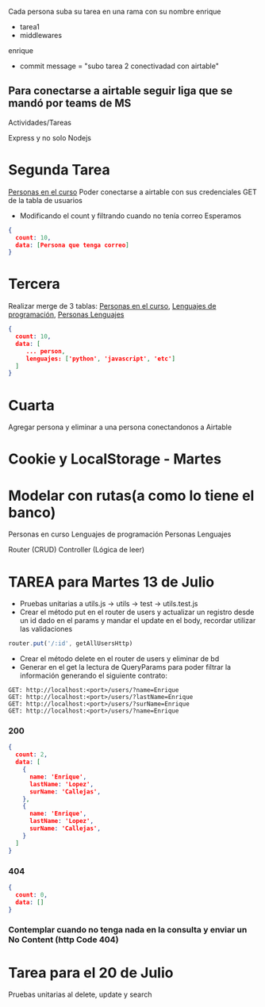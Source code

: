 Cada persona suba su tarea en una rama con su nombre
enrique
  - tarea1
  - middlewares


enrique
  - commit message = "subo tarea 2 conectivadad con airtable"


## Para conectarse a airtable seguir liga que se mandó por teams de MS

Actividades/Tareas

  Express y no solo Nodejs
# Segunda Tarea
  [Personas en el curso](https://airtable.com/appgiwqXmBRiTiCXK/api/docs#curl/table:personas%20en%20el%20curso)
  Poder conectarse a airtable con sus credenciales GET de la tabla de usuarios
  - Modificando el count y filtrando cuando no tenía correo
  Esperamos

```json
{
  count: 10,
  data: [Persona que tenga correo]
}
```

# Tercera
  Realizar merge de 3 tablas:
  [Personas en el curso](https://airtable.com/appgiwqXmBRiTiCXK/api/docs#curl/table:personas%20en%20el%20curso), 
  [Lenguajes de programación](https://airtable.com/appgiwqXmBRiTiCXK/api/docs#curl/table:lenguajesprogramacion), 
  [Personas Lenguajes](https://airtable.com/appgiwqXmBRiTiCXK/api/docs#curl/table:personaslenguajes)

```json
{
  count: 10,
  data: [
     ... person,
     lenguajes: ['python', 'javascript', 'etc']
  ]
}
```

# Cuarta
Agregar persona y eliminar a una persona conectandonos a Airtable

# Cookie y LocalStorage - Martes

# Modelar con rutas(a como lo tiene el banco)
Personas en curso
Lenguajes de programación
Personas Lenguajes

Router (CRUD)
Controller (Lógica de leer)


# TAREA para Martes 13 de Julio

- Pruebas unitarias a utils.js -> utils -> test -> utils.test.js
- Crear el método put en el router de users y actualizar un registro desde un id dado en el params y mandar el update en el body, recordar utilizar las validaciones
```javascript
router.put('/:id', getAllUsersHttp)
```
- Crear el método delete en el router de users y eliminar de bd
- Generar en el get la lectura de QueryParams para poder filtrar la información generando el siguiente contrato:

```
GET: http://localhost:<port>/users/?name=Enrique
GET: http://localhost:<port>/users/?lastName=Enrique
GET: http://localhost:<port>/users/?surName=Enrique
GET: http://localhost:<port>/users/?name=Enrique
```
### 200
```json
{
  count: 2,
  data: [
    {
      name: 'Enrique',
      lastName: 'Lopez',
      surName: 'Callejas',
    },
    {
      name: 'Enrique',
      lastName: 'Lopez',
      surName: 'Callejas',
    }
  ]
}
```
### 404
```json
{
  count: 0,
  data: []
}
```
### Contemplar cuando no tenga nada en la consulta y enviar un No Content (http Code 404)

# Tarea para el 20 de Julio
Pruebas unitarias al delete, update y search

